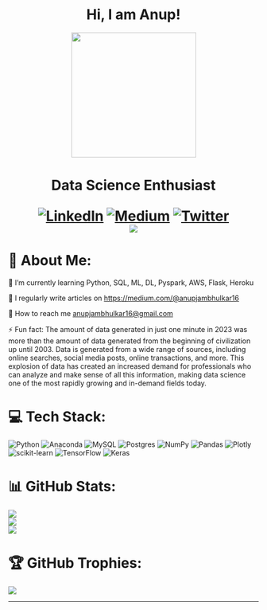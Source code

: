 <h1 align="center">
  Hi, I am Anup!
</h1 align="center">  

<div id="header" align="center">
  <img src="https://media.giphy.com/media/5k5vZwRFZR5aZeniqb/giphy.gif" width="251"/>
</div>  
<h1 align="center">
Data Science Enthusiast
  
[![LinkedIn](https://img.shields.io/badge/LinkedIn-%230077B5.svg?logo=linkedin&logoColor=white)](https://linkedin.com/in/www.linkedin.com/in/aajkr) [![Medium](https://img.shields.io/badge/Medium-12100E?logo=medium&logoColor=white)](https://medium.com/medium.com/@anupjambhulkar16) [![Twitter](https://img.shields.io/badge/Twitter-%231DA1F2.svg?logo=Twitter&logoColor=white)](https://twitter.com/https://twitter.com/Anup_Anny01)   
[![](https://visitcount.itsvg.in/api?id=anup-anny&icon=0&color=0)](https://visitcount.itsvg.in)

  
  
# 💫 About Me:<br>
🌱 I’m currently learning Python, SQL, ML, DL, Pyspark, AWS, Flask, Heroku<br>

💬 I regularly write articles on https://medium.com/@anupjambhulkar16<br>

🤝 How to reach me anupjambhulkar16@gmail.com<br>

⚡ Fun fact: The amount of data generated in just one minute in 2023 was more than the amount of data generated from the beginning of civilization up until 2003. Data is generated from a wide range of sources, including online searches, social media posts, online transactions, and more. This explosion of data has created an increased demand for professionals who can analyze and make sense of all this information, making data science one of the most rapidly growing and in-demand fields today.

# 💻 Tech Stack:
![Python](https://img.shields.io/badge/python-3670A0?style=plastic&logo=python&logoColor=ffdd54) ![Anaconda](https://img.shields.io/badge/Anaconda-%2344A833.svg?style=plastic&logo=anaconda&logoColor=white) ![MySQL](https://img.shields.io/badge/mysql-%2300f.svg?style=plastic&logo=mysql&logoColor=white) ![Postgres](https://img.shields.io/badge/postgres-%23316192.svg?style=plastic&logo=postgresql&logoColor=white) ![NumPy](https://img.shields.io/badge/numpy-%23013243.svg?style=plastic&logo=numpy&logoColor=white) ![Pandas](https://img.shields.io/badge/pandas-%23150458.svg?style=plastic&logo=pandas&logoColor=white) ![Plotly](https://img.shields.io/badge/Plotly-%233F4F75.svg?style=plastic&logo=plotly&logoColor=white) ![scikit-learn](https://img.shields.io/badge/scikit--learn-%23F7931E.svg?style=plastic&logo=scikit-learn&logoColor=white) ![TensorFlow](https://img.shields.io/badge/TensorFlow-%23FF6F00.svg?style=plastic&logo=TensorFlow&logoColor=white) ![Keras](https://img.shields.io/badge/Keras-%23D00000.svg?style=plastic&logo=Keras&logoColor=white)

# 📊 GitHub Stats:
![](https://github-readme-stats.vercel.app/api?username=anup-anny&theme=dark&hide_border=true&include_all_commits=true&count_private=false)<br/>
![](https://github-readme-streak-stats.herokuapp.com/?user=anup-anny&theme=dark&hide_border=true)<br/>
![](https://github-readme-stats.vercel.app/api/top-langs/?username=anup-anny&theme=dark&hide_border=true&include_all_commits=true&count_private=false&layout=compact)


# 🏆 GitHub Trophies:

  ![](https://github-profile-trophy.vercel.app/?username=anup-anny&theme=onestar&no-frame=true&no-bg=true&margin-w=4)

---



<!-- Proudly created with GPRM ( https://gprm.itsvg.in ) -->
